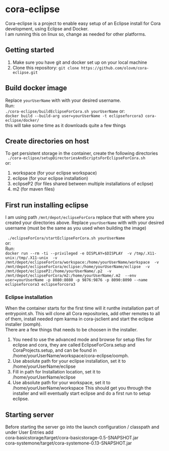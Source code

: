 # cora-eclipse
Cora-eclipse is a project to enable easy setup of an Eclipse install for Cora development, using Eclipse and Docker.</br>
I am running this on linux so, change as needed for other platforms.

## Getting started
1. Make sure you have git and docker set up on your local machine
2. Clone this repository: `git clone https://github.com/olovm/cora-eclipse.git`

## Build docker image
Replace `yourUserName` with with your desired username.</br>
Run:</br>
`./cora-eclipse/buildEclipseForCora.sh yourUserName`
or:</br>
 `docker build --build-arg user=yourUserName -t eclipseforcora3 cora-eclipse/docker/`</br>
this will take some time as it downloads quite a few things

## Create directories on host 
To get persistent storage in the container, create the following directories</br>
` ./cora-eclipse/setupDirectoriesAndScriptsForEclipseForCora.sh`</br>
or:</br>
1. workspace (for your eclipse workspace)
2. eclipse (for your eclipse installation)
3. eclipseP2 (for files shared between multiple installations of eclipse)
4. m2 (for maven files)


## First run installing eclipse
I am using path `/mnt/depot/eclipseForCora` replace that with where you created your directories above.
Replace `yourUserName` with with your desired username (must be the same as you used when building the image)</br>
</br>
` ./eclipseForCora/startEclipseForCora.sh yourUserName`</br>
or:</br>
Run:</br>
`docker run --rm -ti --privileged -e DISPLAY=$DISPLAY 
-v /tmp/.X11-unix:/tmp/.X11-unix 
-v /mnt/depot/eclipseForCora/workspace:/home/yourUserName/workspace 
-v /mnt/depot/eclipseForCora/eclipse:/home/yourUserName/eclipse 
-v /mnt/depot/eclipseP2:/home/yourUserName/.p2 
-v /mnt/depot/eclipseForCora/m2:/home/yourUserName/.m2 
--env user=yourUserName -p 8080:8080 -p 9876:9876 -p 8090:8090 --name eclipseforcora3 eclipseforcora3`

### Eclipse installation
When the container starts for the first time will it runthe installation part of entrypoint.sh. This will
clone all Cora repositories, add other remotes to all of them, install needed npm karma in cora-jsclient and
start the eclipse installer (oomph). </br>
There are a few things that needs to be choosen in the installer. 

1. You need to use the advanced mode and
browse for setup files for eclipse and cora, they are called EclipseForCora.setup and CoraProjects.setup, and
can be found in /home/yourUserName/workspace/cora-eclipse/oomph. 
2. Use absolute path for your eclipse installation, set it to /home/yourUserName/eclipse
3. Fill in path for Installation location, set it to /home/yourUserName/eclipse
4. Use absolute path for your workspace, set it to /home/yourUserName/workspace
This should get you through the installer and will eventually start eclipse and do a first run to setup eclipse. 

## Starting server
Before starting the server go into the launch configuration / classpath and under User Entries add<br>
cora-basicstorage/target/cora-basicstorage-0.5-SNAPSHOT.jar<br>
cora-systemone/target/cora-systemone-0.13-SNAPSHOT.jar<br>
